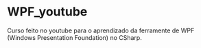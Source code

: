# WPF_youtube
 Curso feito no youtube para o aprendizado da ferramente de WPF (Windows Presentation Foundation) no CSharp.
